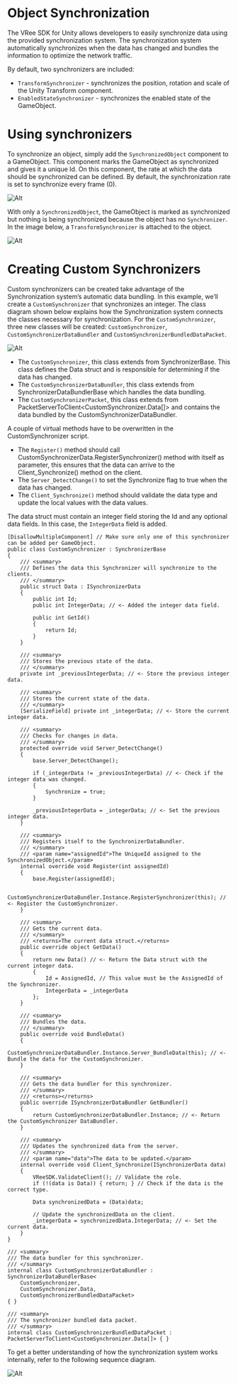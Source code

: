# Object Synchronization

The VRee SDK for Unity allows developers to easily synchronize data using the provided synchronization system. The synchronization system automatically synchronizes when the data has changed and bundles the information to optimize the network traffic.

By default, two synchronizers are included:

- `TransformSynchronizer` - synchronizes the position, rotation and scale of the Unity Transform component.
- `EnabledStateSynchronizer` - synchronizes the enabled state of the GameObject.

# Using synchronizers

To synchronize an object, simply add the `SynchronizedObject` component to a GameObject. This component marks the GameObject as synchronized and gives it a unique Id. On this component, the rate at which the data should be synchronized can be defined. By default, the synchronization rate is set to synchronize every frame (0).

![Alt](./images/object-synchronization/synchronizedobject.png "GameObject with SynchronizedObject component added.")

With only a `SynchronizedObject`, the GameObject is marked as synchronized but nothing is being synchronized because the object has no `Synchronizer`. In the image below, a `TransformSynchronizer` is attached to the object.

![Alt](./images/object-synchronization/synchronizedobject-with-transformsynchronizer.png "Transform Synchronizer added to the synchronized object.")

# Creating Custom Synchronizers

Custom synchronizers can be created take advantage of the Synchronization system’s automatic data bundling. In this example, we’ll create a `CustomSynchronizer` that synchronizes an integer. The class diagram shown below explains how the Synchronization system connects the classes necessary for synchronization. For the `CustomSynchronizer`, three new classes will be created: `CustomSynchronizer`, `CustomSynchronizerDataBundler` and `CustomSynchronizerBundledDataPacket`.

![Alt](./images/object-synchronization/synchronization-class-diagram.png "Synchronization class diagram.")

- The `CustomSynchronizer`, this class extends from SynchronizerBase. This class defines the Data struct and is responsible for determining if the data has changed.
- The `CustomSynchronizerDataBundler`, this class extends from SynchronizerDataBundlerBase which handles the data bundling.
- The `CustomSynchronizerPacket`, this class extends from PacketServerToClient<CustomSynchronizer.Data[]> and contains the data bundled by the CustomSynchronizerDataBundler.

A couple of virtual methods have to be overwritten in the CustomSynchronizer script.

- The `Register()` method should call CustomSynchronizerData.RegisterSynchronizer() method with itself as parameter, this ensures that the data can arrive to the Client_Synchronize() method on the client.
- The `Server_DetectChange()` to set the Synchronize flag to true when the data has changed.
- The `Client_Synchronize()` method should validate the data type and update the local values with the data values.

The data struct must contain an integer field storing the Id and any optional data fields. In this case, the `IntegerData` field is added.

```
[DisallowMultipleComponent] // Make sure only one of this synchronizer can be added per GameObject.
public class CustomSynchronizer : SynchronizerBase
{
    /// <summary>
    /// Defines the data this Synchronizer will synchronize to the clients.
    /// </summary>
    public struct Data : ISynchronizerData
    {
        public int Id;
        public int IntegerData; // <- Added the integer data field.

        public int GetId()
        {
            return Id;
        }
    }

    /// <summary>
    /// Stores the previous state of the data.
    /// </summary>
    private int _previousIntegerData; // <- Store the previous integer data.

    /// <summary>
    /// Stores the current state of the data.
    /// </summary>
    [SerializeField] private int _integerData; // <- Store the current integer data.

    /// <summary>
    /// Checks for changes in data.
    /// </summary>
    protected override void Server_DetectChange()
    {
        base.Server_DetectChange();

        if (_integerData != _previousIntegerData) // <- Check if the integer data was changed.
        {
            Synchronize = true;
        }

        _previousIntegerData = _integerData; // <- Set the previous integer data.
    }

    /// <summary>
    /// Registers itself to the SynchronizerDataBundler.
    /// </summary>
    /// <param name="assignedId">The UniqueId assigned to the SynchronizedObject.</param>
    internal override void Register(int assignedId)
    {
        base.Register(assignedId);

        CustomSynchronizerDataBundler.Instance.RegisterSynchronizer(this); // <- Register the CustomSynchronizer.
    }

    /// <summary>
    /// Gets the current data.
    /// </summary>
    /// <returns>The current data struct.</returns>
    public override object GetData()
    {
        return new Data() // <- Return the Data struct with the current integer data.
        {
            Id = AssignedId, // This value must be the AssignedId of the Synchronizer.
            IntegerData = _integerData
        };
    }

    /// <summary>
    /// Bundles the data.
    /// </summary>
    public override void BundleData()
    {
        CustomSynchronizerDataBundler.Instance.Server_BundleData(this); // <- Bundle the data for the CustomSynchronizer.
    }

    /// <summary>
    /// Gets the data bundler for this synchronizer.
    /// </summary>
    /// <returns></returns>
    public override ISynchronizerDataBundler GetBundler()
    {
        return CustomSynchronizerDataBundler.Instance; // <- Return the CustomSynchronizer DataBundler.
    }

    /// <summary>
    /// Updates the synchronized data from the server.
    /// </summary>
    /// <param name="data">The data to be updated.</param>
    internal override void Client_Synchronize(ISynchronizerData data)
    {
        VReeSDK.ValidateClient(); // Validate the role.
        if (!(data is Data)) { return; } // Check if the data is the correct type.

        Data synchronizedData = (Data)data;

        // Update the synchronizedData on the client.
        _integerData = synchronizedData.IntegerData; // <- Set the current data.
    }
}
```

```
/// <summary>
/// The data bundler for this synchronizer.
/// </summary>
internal class CustomSynchronizerDataBundler : SynchronizerDataBundlerBase<
    CustomSynchronizer,
    CustomSynchronizer.Data,
    CustomSynchronizerBundledDataPacket>
{ }
```

```
/// <summary>
/// The synchronizer bundled data packet.
/// </summary>
internal class CustomSynchronizerBundledDataPacket : PacketServerToClient<CustomSynchronizer.Data[]> { }
```

To get a better understanding of how the synchronization system works internally, refer to the following sequence diagram.

![Alt](./images/object-synchronization/synchronization-sequence-diagram.png "Synchronization sequence diagram.")
